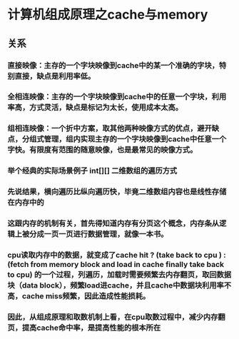 # 计算机组成原理之cache与memory
## 关系
### 直接映像：主存的一个字块映像到cache中的某一个准确的字块，特别直接，缺点是利用率低。
### 全相连映像：主存的一个字块映像到cache中的任意一个字块，利用率高，方式灵活，缺点是标记为太长，使用成本太高。
### 组相连映像：一个折中方案，取其他两种映像方式的优点，避开缺点，分组式管理，组内实现主存的一个字块映像到cache中任意一个字快。有限度有范围的随意映像，也是最常见的映像方式。

### 举个经典的实际场景例子 int[][] 二维数组的遍历方式
### 先说结果，横向遍历比纵向遍历快，毕竟二维数组内容也是线性存储在内存中的
### 这跟内存的机制有关，首先得知道内存有分页这个概念，内存条从逻辑上被分成一页一页进行数据管理，就像一本书。
### cpu读取内存中的数据，就变成了cache hit ? (take back to cpu ) : (fetch from memory block and load in cache finally take back to cpu)  的一个过程，列遍历，加载时需要频繁去内存翻页，取回数据块（data block），频繁load进cache，并且cache中数据块利用率不高，cache miss频繁，因此造成性能损耗。
### 因此，从组成原理和取数机制上看，在cpu取数过程中，减少内存翻页，提高cache命中率，是提高性能的根本所在